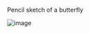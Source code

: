 Pencil sketch of a butterfly

![image](https://github.com/user-attachments/assets/82659749-aa8e-4fe7-b022-1df9ae675cbb)
